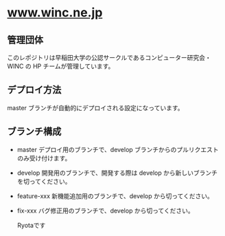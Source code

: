 # www.winc.ne.jp

## 管理団体

このレポジトリは早稲田大学の公認サークルであるコンピューター研究会・WINC の HP チームが管理しています。

## デプロイ方法

master ブランチが自動的にデプロイされる設定になっています。

## ブランチ構成

- master
  デプロイ用のブランチで、develop ブランチからのプルリクエストのみ受け付けます。

- develop
  開発用のブランチで、開発する際は develop から新しいブランチを切ってください。

- feature-xxx
  新機能追加用のブランチで、develop から切ってください。

- fix-xxx
  バグ修正用のブランチで、develop から切ってください。

  Ryotaです
